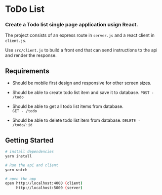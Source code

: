 # ToDo List


### Create a Todo list single page application usign React. 

The project consists of an express route in `server.js` and a react client in `client.js`.

Use `src/client.js` to build a front end that can send instructions to the api and render the response.



## Requirements

- Should be mobile first design and responsive for other screen sizes.

- Should be able to create todo list item and save it to database.
  `POST - /todo`

- Should be able to get all todo list items from database.  
  `GET - /todo`

- Should be able to delete todo list item from database.
  `DELETE - /todo/:id`
  
  
  

## Getting Started

```sh
# install dependencies
yarn install

# Run the api and client
yarn watch

# open the app
open http://localhost:4000 (client)
     http://localhost:5000 (server)
```


